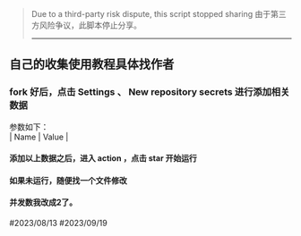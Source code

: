 > Due to a third-party risk dispute, this script stopped sharing
> 由于第三方风险争议，此脚本停止分享。
> ***
## 自己的收集使用教程具体找作者
 ### fork 好后，点击 Settings 、 New repository secrets 进行添加相关数据
 参数如下：  
|  Name | Value  |

#### 添加以上数据之后，进入 action ，点击 star 开始运行   
#### 如果未运行，随便找一个文件修改
#### 并发数我改成2了。
#2023/08/13
#2023/09/19
